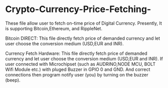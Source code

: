 # Crypto-Currency-Price-Fetching-
These file allow user to fetch on-time price of Digital Currency. Presently, It is supporting Bitcoin,Ethereum, and RippleNet.

Bitcoin DIRECT: 
This file directly fetch price of demanded currency and let user choose the conversion medium (USD,EUR and INR).



Currency Fetch Hardware:
This file directly fetch price of demanded currency and let user choose the conversion medium (USD,EUR and INR). 
If user connected with Microchipset (such as AUDRINO,NODE MCU, BOLT Wifi Module etc.) with pluged Buzzer in GPIO 0 and GND. And correct connections then program notify user (you) by turning on the buzzer (beep).


